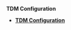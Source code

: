 <strong>TDM Configuration<strong>

<ul>
<li><a href="01_tdm_configuration.md">TDM Configuration</a></li>
</ul>


